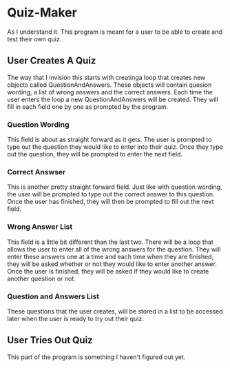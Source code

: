 # Quiz-Maker
As I understand it. This program is meant for a user to be able to create and test their own quiz.
## User Creates A Quiz
The way that I invision this starts with creatinga loop that creates new objects called QuestionAndAnswers. These objects will contain quesion wording, a list of wrong answers
and the correct answers. Each time the user enters the loop a new QuestionAndAnswers will be created. They will fill in each field one by one as prompted by the program.
### Question Wording
This field is about as straight forward as it gets. The user is prompted to type out the question they would like to enter into their quiz. Once they type out the question,
they will be prompted to enter the next field.
### Correct Answser
This is another pretty straight forward field. Just like with question wording, the user will be prompted to type out the correct answer to this question. Once the user has
finished, they will then be prompted to fill out the next field.
### Wrong Answer List
This field is a little bit different than the last two. There will be a loop that allows the user to enter all of the wrong answers for the question. They will enter these
answers one at a time and each time when they are finished, they will be asked whether or not they would like to enter another answer. Once the user is finished, they will
be asked if they would like to create another question or not.
### Question and Answers List
These questions that the user creates, will be stored in a list to be accessed later when the user is ready to try out their quiz.
## User Tries Out Quiz
This part of the program is something I haven't figured out yet.
